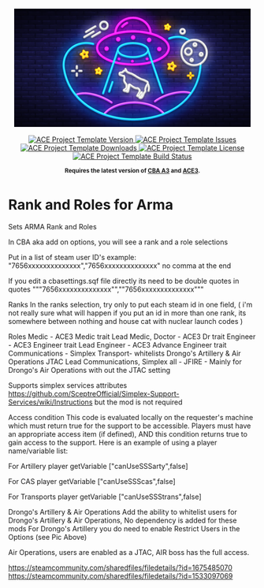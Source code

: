 <p align="center">
    <img src="cow.png" width="480">
</p>

<p align="center">
    <a href="https://github.com/YonVclaw/Mod_Template/releases/latest">
        <img src="https://img.shields.io/badge/Version-1.0.0-blue.svg?style=flat-square" alt="ACE Project Template Version">
    </a>
    <a href="https://github.com/YonVclaw/Mod_Template/issues">
        <img src="https://img.shields.io/github/issues-raw/YonVclaw/Mod_Template.svg?style=flat-square&label=Issues" alt="ACE Project Template Issues">
    </a>
    <a href="https://github.com/YonVclaw/Mod_Template/releases">
        <img src="https://img.shields.io/github/downloads/YonVclaw/Mod_Template/total.svg?style=flat-square&label=Downloads" alt="ACE Project Template Downloads">
    </a>
    <a href="https://github.com/YonVclaw/Mod_Template/blob/master/LICENSE">
        <img src="https://img.shields.io/badge/License-MIT-red.svg?style=flat-square" alt="ACE Project Template License">
    </a>
    <a href="https://travis-ci.org/YonVclaw/Mod_Template">
        <img src="https://img.shields.io/travis/YonVclaw/Mod_Template.svg?style=flat-square&label=Build" alt="ACE Project Template Build Status">
    </a>
</p>

<p align="center">
    <sup><strong>Requires the latest version of <a href="https://github.com/CBATeam/CBA_A3/releases">CBA A3</a> and <a href="https://github.com/acemod/ACE3/releases">ACE3</a>.<br/></strong></sup>
</p>

# Rank and Roles for Arma

Sets ARMA Rank and Roles


In CBA aka add on options, you will see a rank and a role selections

Put in a list of steam user ID's 
example: "7656xxxxxxxxxxxxxx","7656xxxxxxxxxxxxxx" no comma at the end

If you edit a cbasettings.sqf file directly its need to be  double quotes in quotes """7656xxxxxxxxxxxxxx"",""7656xxxxxxxxxxxxxx"""

Ranks
In the ranks selection, try only to put each steam id in one field, ( i'm not really sure what will happen if you put an id in more than one rank, its somewhere between nothing and house cat with nuclear launch codes )

Roles
Medic - ACE3 Medic trait
Lead Medic, Doctor - ACE3 Dr trait
Engineer - ACE3 Engineer trait 
Lead Engineer - ACE3 Advance Engineer trait
Communications - Simplex Transport-  whitelists Drongo's Artillery & Air Operations JTAC
Lead Communications, Simplex all - JFIRE - Mainly for Drongo's  Air Operations with out the JTAC setting 

Supports simplex services attributes
https://github.com/SceptreOfficial/Simplex-Support-Services/wiki/Instructions but the mod is not required

Access condition
This code is evaluated locally on the requester's machine which must return true for the support to be accessible. Players must have an appropriate access item (if defined), AND this condition returns true to gain access to the support.
Here is an example of using a player name/variable list:

For Artillery 
player getVariable ["canUseSSSarty",false]

For CAS
player getVariable ["canUseSSScas",false]

For Transports
player getVariable ["canUseSSStrans",false]


Drongo's Artillery & Air Operations
Add the ability to whitelist users for Drongo's Artillery & Air Operations,
No dependency is added for these mods
For Drongo's Artillery you do need to enable Restrict Users in the Options (see Pic Above)

Air Operations, users are enabled as a JTAC, AIR boss has the full access.

https://steamcommunity.com/sharedfiles/filedetails/?id=1675485070
https://steamcommunity.com/sharedfiles/filedetails/?id=1533097069